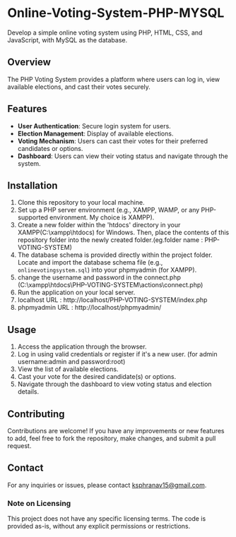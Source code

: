 # Online-Voting-System-PHP-MYSQL
Develop a simple online voting system using PHP, HTML, CSS, and JavaScript, with MySQL as the database.

## Overview

The PHP Voting System provides a platform where users can log in, view available elections, and cast their votes securely.

## Features

- **User Authentication**: Secure login system for users.
- **Election Management**: Display of available elections.
- **Voting Mechanism**: Users can cast their votes for their preferred candidates or options.
- **Dashboard**: Users can view their voting status and navigate through the system.

## Installation

1. Clone this repository to your local machine.
2. Set up a PHP server environment (e.g., XAMPP, WAMP, or any PHP-supported environment. My choice is XAMPP).
3. Create a new folder within the 'htdocs' directory in your XAMPP(C:\xampp\htdocs) for Windows. Then, place the contents of this repository folder into the newly created folder.(eg.folder name : PHP-VOTING-SYSTEM)
4. The database schema is provided directly within the project folder. Locate and import the database schema file (e.g., `onlinevotingsystem.sql`) into your phpmyadmin (for XAMPP).
5. change the username and password in the connect.php (C:\xampp\htdocs\PHP-VOTING-SYSTEM\actions\connect.php)
6. Run the application on your local server.
7. localhost URL  : http://localhost/PHP-VOTING-SYSTEM/index.php
8. phpmyadmin URL : http://localhost/phpmyadmin/

## Usage

1. Access the application through the browser.
2. Log in using valid credentials or register if it's a new user. (for admin username:admin and password:root)
3. View the list of available elections.
4. Cast your vote for the desired candidate(s) or options.
5. Navigate through the dashboard to view voting status and election details.

## Contributing

Contributions are welcome! If you have any improvements or new features to add, feel free to fork the repository, make changes, and submit a pull request.

## Contact

For any inquiries or issues, please contact ksphranav15@gmail.com.

### Note on Licensing

This project does not have any specific licensing terms. The code is provided as-is, without any explicit permissions or restrictions.
